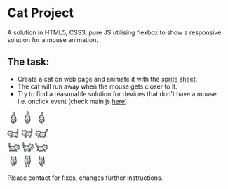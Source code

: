 <h1>Cat Project</h1>

<p>A solution in HTML5, CSS3, pure JS utilising flexbox to show a responsive solution for a mouse animation.</p>

<h2>The task:</h2>

<ul>
<li>Create a cat on web page and animate it with the <a href="https://github.com/fabianfranklinhuffstead/catproject/blob/master/img/cat.png">sprite sheet</a>.</li>
<li>The cat will run away when the mouse gets closer to it.</li>
<li>Try to find a reasonable solution for devices that don't have a mouse. i.e. onclick event (check main js <a href="https://github.com/fabianfranklinhuffstead/catproject/tree/master/js">here</a>).</li>
</ul>

<img src="https://github.com/fabianfranklinhuffstead/catproject/blob/master/img/cat.png">

<p>Please contact for fixes, changes further instructions.</p>
